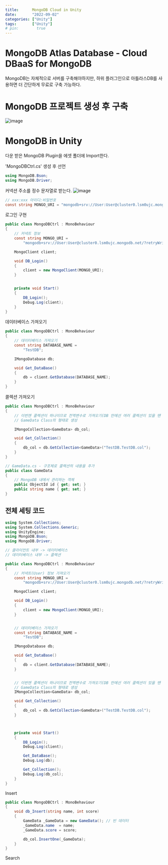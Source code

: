 ```yaml
---
title:      MongoDB Cloud in Unity
date:       "2022-09-02"
categories: ["Unity"]
tags:       ["Unity"]
# pin:        true
---
```


# MongoDB Atlas Database - Cloud DBaaS for MongoDB
MongoDB는 자체적으로 서버를 구축해야하지만, 하위 플러그인으로 아틀라스DB를 사용하면 더 간단하게 무료로 구축 가능하다.

# MongoDB 프로젝트 생성 후 구축
![image](https://user-images.githubusercontent.com/110334366/188042035-9d0bdd04-df1c-4f82-8dc1-ec275f07982e.png)

# MongoDB in Unity
다운 받은 MongoDB Plugin을 에셋 폴더에 Import한다.

'MongoDBCtrl.cs' 생성 후 선언

```c#
using MongoDB.Bson;
using MongoDB.Driver;
```

커넥션 주소를 정수 문자열로 받는다.
![image](https://user-images.githubusercontent.com/110334366/188044008-ddb15fbe-1b6a-40cc-a017-57621a7d21d2.png)

```c#
// xxx:xxx 아이디:비밀번호
const string MONGO_URI = "mongodb+srv://User:User@cluster0.lsm0ujc.mongodb.net/?retryWrites=true&w=majority";
```

로그인 구현

```c#
public class MongoDBCtrl : MonoBehaviour
{
    // 커넥트 정보 
    const string MONGO_URI = 
        "mongodb+srv://User:User@cluster0.lsm0ujc.mongodb.net/?retryWrites=true&w=majority";

    MongoClient client;

    void DB_Login()
    {
        client = new MongoClient(MONGO_URI);
    }


    private void Start()
    {
        DB_Login();
        Debug.Log(client);
    }
}
```

데이터베이스 가져오기

```c#
public class MongoDBCtrl : MonoBehaviour
{
    // 데이터베이스 가져오기
    const string DATABASE_NAME =
        "TestDB";

    IMongoDatabase db;

    void Get_DataBase()
    {
        db = client.GetDatabase(DATABASE_NAME);
    }
}
```

콜렉션 가져오기

```c#
public class MongoDBCtrl : MonoBehaviour
{
    // 이번엔 콜렉션이 하나이므로 전역변수로 가져오기(DB 안에선 여러 콜렉션이 있을 땐 내부 함수에서 가져오는걸 권장)
    // GameData Class의 형태로 생성

    IMongoCollection<GameData> db_col;

    void Get_Collection()
    {
        db_col = db.GetCollection<GameData>("TestDB.TestDB.col");
    }
}
```

```c#
// GameData.cs - 구조체로 콜렉션의 내용을 추가
public class GameData
{
    // MongoDB 내에서 관리하는 객체
    public ObjectId id { get; set; }
    public string name { get; set; }
}
```

## 전체 세팅 코드

```c#
using System.Collections;
using System.Collections.Generic;
using UnityEngine;
using MongoDB.Bson;
using MongoDB.Driver;

// 클라이언트 내부 -> 데이터베이스
// 데이터베이스 내부 -> 콜렉션

public class MongoDBCtrl : MonoBehaviour
{
    // 커넥트(User) 정보 가져오기
    const string MONGO_URI = 
        "mongodb+srv://User:User@cluster0.lsm0ujc.mongodb.net/?retryWrites=true&w=majority";

    MongoClient client;

    void DB_Login()
    {
        client = new MongoClient(MONGO_URI);
    }


    // 데이터베이스 가져오기
    const string DATABASE_NAME =
        "TestDB";

    IMongoDatabase db;

    void Get_DataBase()
    {
        db = client.GetDatabase(DATABASE_NAME);
    }


    // 이번엔 콜렉션이 하나이므로 전역변수로 가져오기(DB 안에선 여러 콜렉션이 있을 땐 내부 함수에서 가져오는걸 권장)
    // GameData Class의 형태로 생성
    IMongoCollection<GameData> db_col;

    void Get_Collection()
    {
        db_col = db.GetCollection<GameData>("TestDB.TestDB.col");
    }



    private void Start()
    {
        DB_Login();
        Debug.Log(client);

        Get_DataBase();
        Debug.Log(db);

        Get_Collection();
        Debug.Log(db_col);
    }
}
```

Insert

```c#
public class MongoDBCtrl : MonoBehaviour
{
    void db_Insert(string name, int score)
    {
        GameData _GameData = new GameData(); // 빈 데이터
        _GameData.name  = name;
        _GameData.score = score;

        db_col.InsertOne(_GameData);
    } 
}
```

Search

